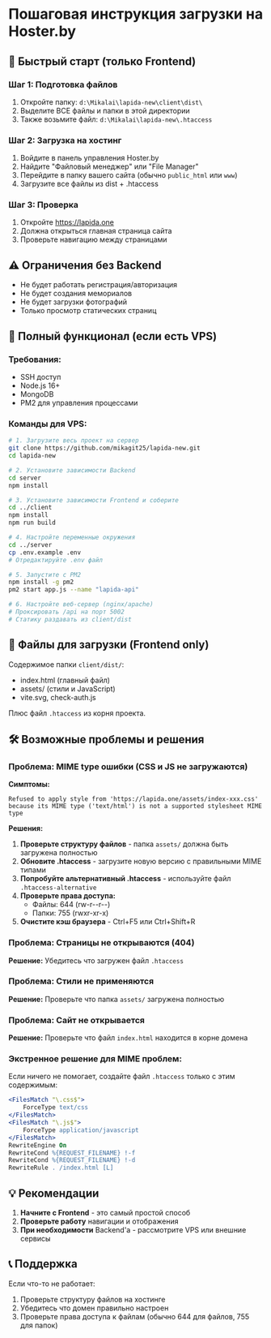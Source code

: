 # Пошаговая инструкция загрузки на Hoster.by

## 🎯 Быстрый старт (только Frontend)

### Шаг 1: Подготовка файлов
1. Откройте папку: `d:\Mikalai\lapida-new\client\dist\`
2. Выделите ВСЕ файлы и папки в этой директории
3. Также возьмите файл: `d:\Mikalai\lapida-new\.htaccess`

### Шаг 2: Загрузка на хостинг
1. Войдите в панель управления Hoster.by
2. Найдите "Файловый менеджер" или "File Manager"
3. Перейдите в папку вашего сайта (обычно `public_html` или `www`)
4. Загрузите все файлы из dist + .htaccess

### Шаг 3: Проверка
1. Откройте https://lapida.one
2. Должна открыться главная страница сайта
3. Проверьте навигацию между страницами

## ⚠️ Ограничения без Backend
- Не будет работать регистрация/авторизация
- Не будет создания мемориалов
- Не будет загрузки фотографий
- Только просмотр статических страниц

## 🚀 Полный функционал (если есть VPS)

### Требования:
- SSH доступ
- Node.js 16+
- MongoDB
- PM2 для управления процессами

### Команды для VPS:
```bash
# 1. Загрузите весь проект на сервер
git clone https://github.com/mikagit25/lapida-new.git
cd lapida-new

# 2. Установите зависимости Backend
cd server
npm install

# 3. Установите зависимости Frontend и соберите
cd ../client
npm install
npm run build

# 4. Настройте переменные окружения
cd ../server
cp .env.example .env
# Отредактируйте .env файл

# 5. Запустите с PM2
npm install -g pm2
pm2 start app.js --name "lapida-api"

# 6. Настройте веб-сервер (nginx/apache)
# Проксировать /api на порт 5002
# Статику раздавать из client/dist
```

## 📁 Файлы для загрузки (Frontend only)

Содержимое папки `client/dist/`:
- index.html (главный файл)
- assets/ (стили и JavaScript)
- vite.svg, check-auth.js

Плюс файл `.htaccess` из корня проекта.

## 🛠️ Возможные проблемы и решения

### Проблема: MIME type ошибки (CSS и JS не загружаются)
**Симптомы:** 
```
Refused to apply style from 'https://lapida.one/assets/index-xxx.css' 
because its MIME type ('text/html') is not a supported stylesheet MIME type
```

**Решения:**
1. **Проверьте структуру файлов** - папка `assets/` должна быть загружена полностью
2. **Обновите .htaccess** - загрузите новую версию с правильными MIME типами
3. **Попробуйте альтернативный .htaccess** - используйте файл `.htaccess-alternative`
4. **Проверьте права доступа:**
   - Файлы: 644 (rw-r--r--)
   - Папки: 755 (rwxr-xr-x)
5. **Очистите кэш браузера** - Ctrl+F5 или Ctrl+Shift+R

### Проблема: Страницы не открываются (404)
**Решение:** Убедитесь что загружен файл `.htaccess`

### Проблема: Стили не применяются
**Решение:** Проверьте что папка `assets/` загружена полностью

### Проблема: Сайт не открывается
**Решение:** Проверьте что файл `index.html` находится в корне домена

### Экстренное решение для MIME проблем:
Если ничего не помогает, создайте файл `.htaccess` только с этим содержимым:
```apache
<FilesMatch "\.css$">
    ForceType text/css
</FilesMatch>
<FilesMatch "\.js$">
    ForceType application/javascript
</FilesMatch>
RewriteEngine On
RewriteCond %{REQUEST_FILENAME} !-f
RewriteCond %{REQUEST_FILENAME} !-d
RewriteRule . /index.html [L]
```

## 💡 Рекомендации

1. **Начните с Frontend** - это самый простой способ
2. **Проверьте работу** навигации и отображения
3. **При необходимости** Backend'а - рассмотрите VPS или внешние сервисы

## 📞 Поддержка

Если что-то не работает:
1. Проверьте структуру файлов на хостинге
2. Убедитесь что домен правильно настроен
3. Проверьте права доступа к файлам (обычно 644 для файлов, 755 для папок)
